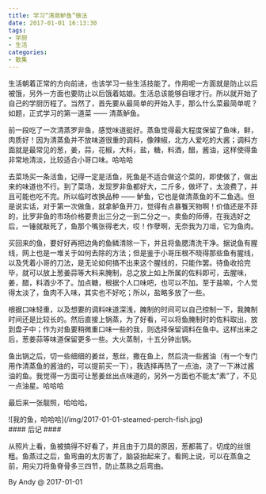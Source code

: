 ```yaml
---
title: 学习“清蒸鲈鱼”做法
date: 2017-01-01 16:13:30
tags:
- 学厨
- 生活
categories:
- 散集
---
```

生活朝着正常的方向前进，也该学习一些生活技能了。作用呢一方面就是防止以后被饿，另外一方面也要防止以后饿着姑娘。生活总该能够自理才行。所以就开始了自己的学厨历程了。当然了，首先要从最简单的开始入手，那么什么菜最简单呢？如题，正式学习的第一道菜 —— 清蒸鲈鱼。

前一段吃了一次清蒸罗非鱼，感觉味道挺好。蒸鱼觉得最大程度保留了鱼味，鲜，肉质好！因为清蒸鱼并不放味道很重的调料，像辣椒，北方人爱吃的大酱；调料方面就是最常见的葱，姜，蒜，花椒，大料，盐，糖，料酒，醋，酱油，这样使得鱼非常地清淡，比较适合小哥口味。哈哈哈

去菜场买一条活鱼，记得一定是活鱼，死鱼是不适合做这个菜的，即使做了，做出来的味道也不行。到了菜场，发现罗非鱼都好大，二斤多，做坏了，太浪费了，并且可能也吃不完。所以临时改换品种 —— 鲈鱼，它也是做清蒸鱼的不二鱼选。但是说实话，对于第一次做鱼，就拿鲈鱼开刀，觉得有点暴餮天物啊！价值还是不菲的，比罗非鱼的市场价格要贵出三分之一到二分之一。卖鱼的师傅，在我选好之后，一锤就敲死了，鱼那个嘴张得老大，哎！作孽啊，无奈我为刀俎，它为鱼肉。
<!-- more -->
买回来的鱼，要好好再把边角的鱼鳞清除一下，并且将鱼腮清洗干净。据说鱼有腥线，网上也是一堆关于如何去除的方法；但是鉴于小哥压根不晓得那些鱼有腥线，以及凭着小哥的刀法，是无论如何搞不出来这个腥线的，只能作罢。待鱼收拾完毕，就可以放上葱姜蒜等大料来腌制，总之放上如上所属的佐料即可，去腥味，姜，醋，料酒少不了。加点糖，根据个人口味吧，也可以不加。至于盐嘛，个人觉得太淡了，鱼肉不入味，其实也不好吃；所以，盐略多放了一些。

根据口味轻重，以及想要的调料味道深浅，腌制的时间可以自己控制一下，我腌制时间还是比较长的。然后直接上锅蒸，为了好看，可以将鱼腌制时的佐料取出，放到盘子中；作为对鱼要稍微重口味一些的我，则选择保留调料在鱼中。这样出来之后，葱姜蒜等味道保留更多一些。大火蒸制，十五分钟出锅。

鱼出锅之后，切一些细细的姜丝，葱丝，撒在鱼上，然后浇一些酱油（有一个专门用作清蒸鱼的酱油的，可以提前买一下），我选择再热了一点油，浇了一下淋过酱油的鱼。我觉得一方面可让葱姜丝出点味道的，另外一方面也不能太“素”了，不见一点油星。哈哈哈

最后来一张靓照，哈哈哈。

<div style="align: center">
![我的鱼，哈哈哈](/img/2017-01-01-steamed-perch-fish.jpg)
</div>
#### 后记 ####

从照片上看，鱼被搞得不好看了，并且由于刀具的原因，葱都蔫了，切成的丝很粗。鱼蒸过之后，鱼弯曲的太厉害了，脑袋抬起来了。看网上说，可以在蒸鱼之前，用尖刀将鱼脊骨多三四节，防止蒸熟之后弯曲。

By Andy @ 2017-01-01

